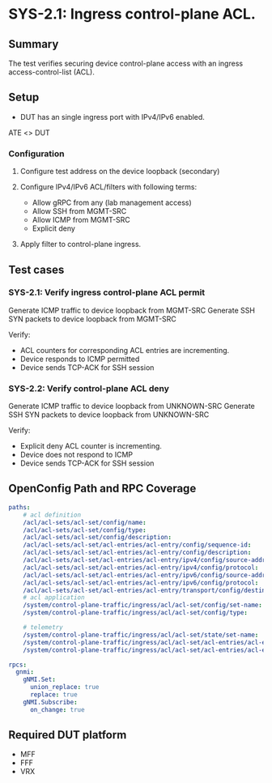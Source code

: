 # SYS-2.1: Ingress control-plane ACL.

## Summary

The test verifies securing device control-plane access with an ingress access-control-list (ACL).

## Setup


*   DUT has an single ingress port with IPv4/IPv6 enabled.

   ATE <> DUT

### Configuration

1.  Configure test address on the device loopback (secondary)

2.  Configure IPv4/IPv6 ACL/filters with following terms:
    - Allow gRPC from any (lab management access)
    - Allow SSH from MGMT-SRC
    - Allow ICMP from MGMT-SRC
    - Explicit deny

3.  Apply filter to control-plane ingress.

## Test cases

### SYS-2.1: Verify ingress control-plane ACL permit
Generate ICMP traffic to device loopback from MGMT-SRC
Generate SSH SYN packets to device loopback from MGMT-SRC

Verify:

*  ACL counters for corresponding ACL entries are incrementing.
*  Device responds to ICMP permitted
*  Device sends TCP-ACK for SSH session

### SYS-2.2: Verify control-plane ACL deny
Generate ICMP traffic to device loopback from UNKNOWN-SRC
Generate SSH SYN packets to device loopback from UNKNOWN-SRC

Verify:

*  Explicit deny ACL counter is incrementing.
*  Device does not respond to ICMP
*  Device sends TCP-ACK for SSH session

## OpenConfig Path and RPC Coverage

```yaml
paths:
    # acl definition
    /acl/acl-sets/acl-set/config/name:
    /acl/acl-sets/acl-set/config/type:
    /acl/acl-sets/acl-set/config/description:
    /acl/acl-sets/acl-set/acl-entries/acl-entry/config/sequence-id:
    /acl/acl-sets/acl-set/acl-entries/acl-entry/config/description:
    /acl/acl-sets/acl-set/acl-entries/acl-entry/ipv4/config/source-address:
    /acl/acl-sets/acl-set/acl-entries/acl-entry/ipv4/config/protocol:
    /acl/acl-sets/acl-set/acl-entries/acl-entry/ipv6/config/source-address:
    /acl/acl-sets/acl-set/acl-entries/acl-entry/ipv6/config/protocol:
    /acl/acl-sets/acl-set/acl-entries/acl-entry/transport/config/destination-port:
    # acl application
    /system/control-plane-traffic/ingress/acl/acl-set/config/set-name:
    /system/control-plane-traffic/ingress/acl/acl-set/config/type:

    # telemetry
    /system/control-plane-traffic/ingress/acl/acl-set/state/set-name:
    /system/control-plane-traffic/ingress/acl/acl-set/acl-entries/acl-entry/state/sequence-id:
    /system/control-plane-traffic/ingress/acl/acl-set/acl-entries/acl-entry/state/matched-packets:

rpcs:
  gnmi:
    gNMI.Set:
      union_replace: true
      replace: true
    gNMI.Subscribe:
      on_change: true
```

## Required DUT platform

* MFF
* FFF
* VRX